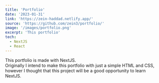 ```yaml
---
title: 'Portfolio'
date: '2023-01-31'
link: 'https://zein-haddad.netlify.app/'
source: 'https://github.com/zein3/portfolio/'
image: '/images/portfolio.png'
excerpt: 'This portfolio'
tech:
  - NextJS
  - React
---
```


This portfolio is made with NextJS.  
Originally I intend to make this portfolio with just a simple HTML and CSS, however I thought that this project will be a good opportunity to learn NextJS.